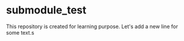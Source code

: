 # submodule_test
This repository is created for learning purpose.
Let's add a new line for some text.s
